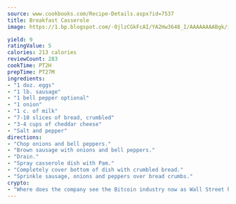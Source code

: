 ```yaml
---
source: www.cookbooks.com/Recipe-Details.aspx?id=7537
title: Breakfast Casserole
image: https://1.bp.blogspot.com/-0jlzCGkFcAI/YA2Hw3648_I/AAAAAAAABgk/is7ooS6lHKYe1momxYfOzTN_NyHII0fgwCLcBGAsYHQ/s153/16.png

yield: 9
ratingValue: 5
calories: 213 calories
reviewCount: 283
cookTime: PT2H
prepTime: PT27M
ingredients:
- "1 doz. eggs"
- "1 lb. sausage"
- "1 bell pepper optional"
- "1 onion"
- "1 c. of milk"
- "7-10 slices of bread, crumbled"
- "3-4 cups of cheddar cheese"
- "Salt and pepper"
directions:
- "Chop onions and bell peppers."
- "Brown sausage with onions and bell peppers."
- "Drain."
- "Spray casserole dish with Pam."
- "Completely cover bottom of dish with crumbled bread."
- "Sprinkle sausage, onions and peppers over bread crumbs."
crypto:
- "Where does the company see the Bitcoin industry now as Wall Street has begun to embrace it and what was the turning point that legitimatized Bitcoin?"
---
```

